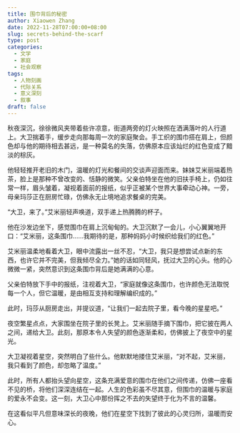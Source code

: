 ```yaml
---
title: 围巾背后的秘密
author: Xiaowen Zhang
date: 2022-11-28T07:00:00+08:00
slug: secrets-behind-the-scarf
type: post
categories:
  - 文学
  - 家庭
  - 社会观察
tags:
  - 人物刻画
  - 代际关系
  - 意义深刻
  - 叙事
draft: false
---
```


秋夜深沉，徐徐微风夹带着些许凉意，街道两旁的灯火映照在洒满落叶的人行道上。大卫揣着手，缓步走向那每周一次的家庭聚会。手工织的围巾搭在肩上，但颜色却与他的期待相去甚远，是一种莫名的失落，仿佛原本应该灿烂的红色变成了黯淡的棕灰。

他轻轻推开老旧的木门，温暖的灯光和餐间的交谈声迎面而来。妹妹艾米丽端着热茶，脸上是那种不曾改变的、恬静的微笑。父亲伯特坐在他的旧扶手椅上，仍如往常一样，眉头皱着，凝视着面前的报纸，似乎正被某个世界大事牵动心神。一旁，母亲玛莎正在厨房忙碌，仿佛永无止境地追求餐桌的完美。

“大卫，来了。”艾米丽轻声唤道，双手递上热腾腾的杯子。

他在沙发边坐下，感觉围巾在肩上沉甸甸的。大卫沉默了一会儿，小心翼翼地开口：“艾米丽，这条围巾……我期待的是，那种妈妈小时候织给我们的红色。”

艾米丽温柔地看着大卫，眼中流露出一丝不忍，“大卫，我只是想尝试点新的东西，也许它并不完美，但我倾尽全力。”她的话如同轻风，抚过大卫的心头。他的心微微一紧，突然意识到这条围巾背后是她满满的心意。

父亲伯特放下手中的报纸，注视着大卫，“家庭就像这条围巾，也许颜色无法取悦每一个人，但它温暖，是由相互支持和理解编织成的。”

此时，玛莎从厨房走出，并提议道，“让我们一起去院子里，看今晚的星星吧。”

夜空繁星点点，大家围坐在院子里的长凳上。艾米丽随手摘下围巾，把它披在两人之间，递给大卫。此刻，那原本令人失望的颜色逐渐柔和，仿佛披上了夜空中的星光。

大卫凝视着星空，突然明白了些什么。他默默地搂住艾米丽，“对不起，艾米丽，我只看到了颜色，却忽略了温度。”

此时，所有人都抬头望向星空，这条充满爱意的围巾在他们之间传递，仿佛一座看不见的桥，将他们深深连结在一起。人生的色彩虽不尽其意，但围巾的温暖与家庭的爱永不会变。这一刻，大卫心中那份挥之不去的失望终于化为不言的温馨。

在这看似平凡但意味深长的夜晚，他们在星空下找到了彼此的心灵归所，温暖而安心。
